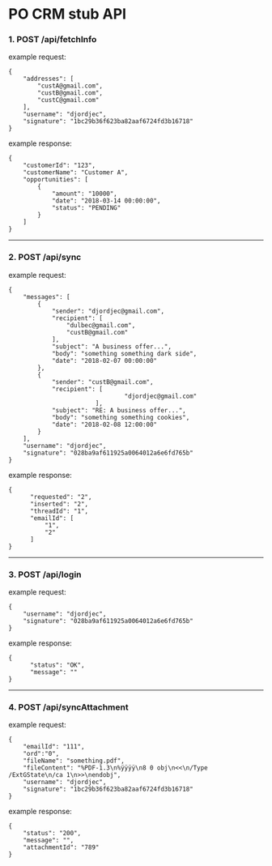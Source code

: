 PO CRM stub API
===============

### 1. POST /api/fetchInfo

example request:
```
{
	"addresses": [
		"custA@gmail.com",
		"custB@gmail.com",
		"custC@gmail.com"
	],
	"username": "djordjec",
	"signature": "1bc29b36f623ba82aaf6724fd3b16718"
}
```

example response:
```
{
	"customerId": "123",
	"customerName": "Customer A",
	"opportunities": [
		{
			"amount": "10000",
			"date": "2018-03-14 00:00:00",
			"status": "PENDING"
		}
	]
}
```


-----------------

### 2. POST /api/sync

example request:
```
{
	"messages": [
		{
			"sender": "djordjec@gmail.com",
			"recipient": [
				"dulbec@gmail.com",
				"custB@gmail.com"
			],
			"subject": "A business offer...",
			"body": "something something dark side",
			"date": "2018-02-07 00:00:00"
		},
		{
			"sender": "custB@gmail.com",
			"recipient": [
                                "djordjec@gmail.com"
                        ],
			"subject": "RE: A business offer...",
			"body": "something something cookies",
			"date": "2018-02-08 12:00:00"
		}
	],
	"username": "djordjec",
	"signature": "028ba9af611925a0064012a6e6fd765b"
}
```

example response:
```
{
      "requested": "2",
      "inserted": "2",
      "threadId": "1",
      "emailId": [
          "1",
          "2"
      ]
}
```

-----------------

### 3. POST /api/login

example request:
```
{
	"username": "djordjec",
	"signature": "028ba9af611925a0064012a6e6fd765b"
}
```

example response:
```
{
      "status": "OK",
      "message": ""
}
```
-----------------

### 4. POST /api/syncAttachment

example request:
```
{
	"emailId": "111",
	"ord":"0",
	"fileName": "something.pdf",
	"fileContent": "%PDF-1.3\n%ÿÿÿÿ\n8 0 obj\n<<\n/Type /ExtGState\n/ca 1\n>>\nendobj",
	"username": "djordjec",
	"signature": "1bc29b36f623ba82aaf6724fd3b16718"
}
```

example response:
```
{
	"status": "200",
	"message": "",
	"attachmentId": "789"
}
```

